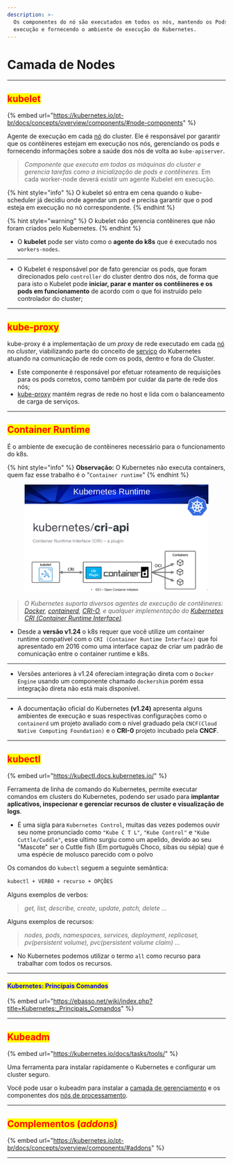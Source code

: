 ```yaml
---
description: >-
  Os componentes do nó são executados em todos os nós, mantendo os Pods em
  execução e fornecendo o ambiente de execução do Kubernetes.
---
```


# Camada de Nodes

***

## <mark style="color:red;">kubelet</mark>&#x20;

{% embed url="https://kubernetes.io/pt-br/docs/concepts/overview/components/#node-components" %}

Agente de execução em cada [nó](https://kubernetes.io/pt-br/docs/concepts/architecture/nodes/) do cluster. Ele é responsável por garantir que os contêineres estejam em execução nos nós, gerenciando os pods e fornecendo informações sobre a saúde dos nós de volta ao `kube-apiserver`.

> _Componente que executa em todas as máquinas do cluster e gerencia tarefas como a inicialização de pods e contêineres._  Em cada worker-node deverá existir um agente Kubelet em execução.&#x20;

{% hint style="info" %}
O kubelet só entra em cena quando o kube-scheduler já decidiu onde agendar um pod e precisa garantir que o pod esteja em execução no nó correspondente.
{% endhint %}

{% hint style="warning" %}
O kubelet não gerencia contêineres que não foram criados pelo Kubernetes.
{% endhint %}

* O **kubelet** pode ser visto como o **agente do k8s** que é executado nos `workers-nodes`.

***

* O Kubelet é responsável por de fato gerenciar os pods, que foram direcionados pelo `controller` do cluster dentro dos nós, de forma que para isto o Kubelet pode **iniciar, parar e manter os contêineres e os pods em funcionamento** de acordo com o que foi instruído pelo controlador do cluster;

***

## <mark style="color:red;">kube-proxy</mark>&#x20;

kube-proxy é a implementação de um _proxy_ de rede executado em cada [nó](https://kubernetes.io/pt-br/docs/concepts/architecture/nodes/) no _cluster_, viabilizando parte do conceito de [serviço](https://kubernetes.io/docs/concepts/services-networking/service/) do Kubernetes atuando na comunicação de rede com os pods, dentro e fora do Cluster.

* Este componente é responsável por efetuar roteamento de requisições para os pods corretos, como também por cuidar da parte de rede dos nós;
* [kube-proxy](https://kubernetes.io/docs/reference/command-line-tools-reference/kube-proxy/) mantém regras de rede no host e lida com o balanceamento de carga de serviços.

***

## <mark style="color:red;">Container Runtime</mark>&#x20;

É o ambiente de execução de contêineres necessário para o funcionamento do k8s.&#x20;

{% hint style="info" %}
**Observação:** O Kubernetes não executa containers, quem faz esse trabalho é o "`Container runtime`"
{% endhint %}

<figure><img src="../.gitbook/assets/image (63).png" alt=""><figcaption></figcaption></figure>

> _O Kubernetes suporta diversos agentes de execução de contêineres:_ [_Docker_](https://docs.docker.com/engine/)_,_ [_containerd_](https://containerd.io/docs/)_,_ [_CRI-O_](https://cri-o.io/#what-is-cri-o)_, e qualquer implementação do_ [_Kubernetes CRI (Container Runtime Interface)_](https://github.com/kubernetes/community/blob/master/contributors/devel/sig-node/container-runtime-interface.md)_._

* Desde a **versão v1.24** o k8s requer que você utilize um container runtime compatível com o `CRI (Container Runtime Interface)` que foi apresentado em 2016 como uma interface capaz de criar um padrão de comunicação entre o container runtime e k8s.

***

* Versões anteriores à v1.24 ofereciam integração direta com o `Docker Engine` usando um componente chamado `dockershim` porém essa integração direta não está mais disponível.

***

* A documentação oficial do Kubernetes **(v1.24)** apresenta alguns ambientes de execução e suas respectivas configurações como o `containerd` um projeto avaliado com o nível graduado pela `CNCF(Cloud Native Computing Foundation)` e o **CRI-0** projeto incubado pela **CNCF**.

***

## <mark style="color:red;">kubectl</mark>&#x20;

{% embed url="https://kubectl.docs.kubernetes.io/" %}

Ferramenta de linha de comando do Kubernetes, permite executar comandos em clusters do Kubernetes, podendo ser usado para **implantar aplicativos, inspecionar e gerenciar recursos de cluster e visualização de logs**.

* É uma sigla para `Kubernetes Control`, muitas das vezes podemos ouvir seu nome pronunciado como `"Kube C T L"`, `"Kube Control"` e `"Kube Cuttle/Cuddle"`, esse ultimo surgiu como um apelido, devido ao seu "Mascote" ser o Cuttle fish (Em português Choco, sibas ou sépia) que é uma espécie de molusco parecido com o polvo

Os comandos do `kubectl` seguem a seguinte semântica:

```bash
kubectl + VERBO + recurso + OPÇÕES
```

Alguns exemplos de verbos:

> &#x20;_get, list, describe, create, update, patch, delete ..._

Alguns exemplos de recursos:

> _nodes, pods, namespaces, services, deployment, replicaset, pv(persistent volume), pvc(persistent volume claim) ..._

* No Kubernetes podemos utilizar o termo `all` como recurso para trabalhar com todos os recursos.

***

#### <mark style="color:blue;">Kubernetes: Principais Comandos</mark> <a href="#firstheading" id="firstheading"></a>

{% embed url="https://ebasso.net/wiki/index.php?title=Kubernetes:_Principais_Comandos" %}

***

## <mark style="color:red;">Kubeadm</mark>&#x20;

{% embed url="https://kubernetes.io/docs/tasks/tools/" %}

Uma ferramenta para instalar rapidamente o Kubernetes e configurar um cluster seguro.

Você pode usar o kubeadm para instalar a [camada de gerenciamento](https://kubernetes.io/pt-br/docs/reference/glossary/?all=true#term-control-plane) e os componentes dos [nós de processamento](https://kubernetes.io/pt-br/docs/concepts/architecture/nodes/).

***

## <mark style="color:red;">Complementos (</mark>_<mark style="color:red;">addons</mark>_<mark style="color:red;">)</mark> <a href="#addons" id="addons"></a>

{% embed url="https://kubernetes.io/pt-br/docs/concepts/overview/components/#addons" %}

***
